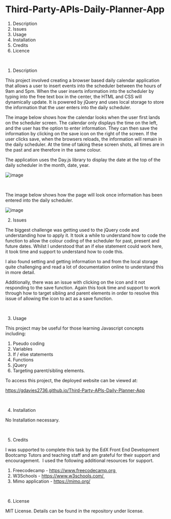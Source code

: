 # Third-Party-APIs-Daily-Planner-App

1. Description 
2. Issues 
3. Usage 
4. Installation 
5. Credits 
6. Licence

<br>

1. Description


This project involved creating a browser based daily calendar application that allows a user to insert events into the scheduler between the hours of 9am and 5pm. When the user inserts information into the scheduler by typing into the free text box in the center, the HTML and CSS will dynamically update. It is powered by jQuery and uses local storage to store the information that the user enters into the daily scheduler. 

The image below shows how the calendar looks when the user first lands on the scheduler screen. The calendar only displays the time on the left, and the user has the option to enter information. They can then save the information by clicking on the save icon on the right of the screen. If the user clicks save, when the browsers reloads, the information will remain in the daily scheduler. At the time of taking these screen shots, all times are in the past and are therefore in the same colour. 

The application uses the Day.js library to display the date at the top of the daily scheduler in the month, date, year.



![image](https://github.com/gdavies2736/Third-Party-APIs-Daily-Planner-App/assets/89836987/1d92eaae-1de5-4c26-9a71-027488260bcb)





<br>

The image below shows how the page will look once information has been entered into the daily scheduler. 




![image](https://github.com/gdavies2736/Third-Party-APIs-Daily-Planner-App/assets/89836987/5cb62a0d-3b32-4b6a-a205-e07d66c87ea3)





2. Issues



The biggest challenge was getting used to the jQuery code and understanding how to apply it. 
It took a while to understand how to code the function to allow the colour coding of the scheduler for past, present and future dates. Whilst I understood that an if else statement could work here, it took time and support to understand how to code this. 

I also found setting and getting information to and from the local storage quite challenging and read a lot of documentation online to understand this in more detail. 

Additionally, there was an issue with clicking on the icon and it not responding to the save function. Again this took time and support to work through how to target sibling and parent elements in order to resolve this issue of allowing the icon to act as a save function. 


<br>



3. Usage


This project may be useful for those learning Javascript concepts including: 
1. Pseudo coding 
2. Variables 
3. If / else statements 
4. Functions 
5. jQuery
6. Targeting parent/sibling elements.


To access this project, the deployed website can be viewed at:

https://gdavies2736.github.io/Third-Party-APIs-Daily-Planner-App




<br>




4. Installation

   
No Installation necessary.



<br>

5. Credits

   
I was supported to complete this task by the EdX Front End Development Bootcamp Tutors and teaching staff and am grateful for their support and encouragement. 
I used the following additional resources for support. 
1. Freecodecamp - https://www.freecodecamp.org 
2. W3Schools - https://www.w3schools.com/ 
3. Mimo application - https://mimo.org/


<br>



6. License

   
MIT License. Details can be found in the repository under license.

